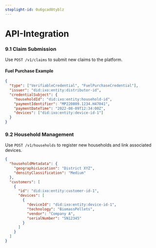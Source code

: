 ```yaml
---
stoplight-id: 0u6gcad8tyblz
---
```


# API-Integration

### 9.1 Claim Submission
Use `POST /v1/claims` to submit new claims to the platform.

#### Fuel Purchase Example
```json
{
  "type": ["VerifiableCredential", "FuelPurchaseCredential"],
  "issuer": "did:ixo:entity:distributor-id",
  "credentialSubject": {
    "householdId": "did:ixo:entity:household-id",
    "paymentIdentifier": "MP220809.1234.H47041",
    "paymentDateTime": "2022-08-09T12:34:00Z",
    "devices": ["did:ixo:entity:device-id-1"]
  }
}
```

### 9.2 Household Management
Use `POST /v1/households` to register new households and link associated devices.

```json
{
  "householdMetadata": {
    "geographicLocation": "District XYZ",
    "densityClassification": "Medium"
  },
  "customers": [
    {
      "id": "did:ixo:entity:customer-id-1",
      "devices": [
        {
          "deviceId": "did:ixo:entity:device-id-1",
          "technology": "BiomassPellets",
          "vendor": "Company A",
          "serialNumber": "SN12345"
        }
      ]
    }
  ]
}
```

